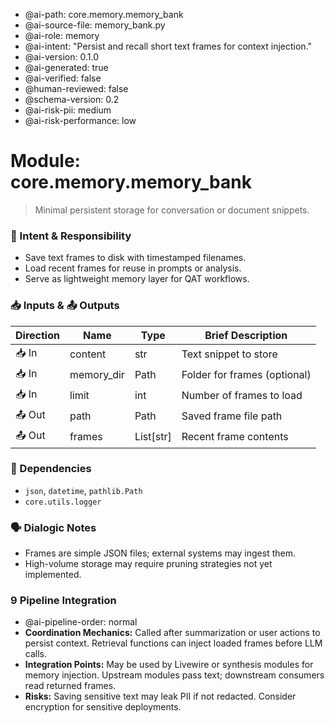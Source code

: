 - @ai-path: core.memory.memory_bank
- @ai-source-file: memory_bank.py
- @ai-role: memory
- @ai-intent: "Persist and recall short text frames for context injection."
- @ai-version: 0.1.0
- @ai-generated: true
- @ai-verified: false
- @human-reviewed: false
- @schema-version: 0.2
- @ai-risk-pii: medium
- @ai-risk-performance: low

# Module: core.memory.memory_bank
> Minimal persistent storage for conversation or document snippets.

### 🎯 Intent & Responsibility
- Save text frames to disk with timestamped filenames.
- Load recent frames for reuse in prompts or analysis.
- Serve as lightweight memory layer for QAT workflows.

### 📥 Inputs & 📤 Outputs
| Direction | Name | Type | Brief Description |
|-----------|------|------|-------------------|
| 📥 In | content | str | Text snippet to store |
| 📥 In | memory_dir | Path | Folder for frames (optional) |
| 📥 In | limit | int | Number of frames to load |
| 📤 Out | path | Path | Saved frame file path |
| 📤 Out | frames | List[str] | Recent frame contents |

### 🔗 Dependencies
- `json`, `datetime`, `pathlib.Path`
- `core.utils.logger`

### 🗣 Dialogic Notes
- Frames are simple JSON files; external systems may ingest them.
- High-volume storage may require pruning strategies not yet implemented.

### 9 Pipeline Integration
- @ai-pipeline-order: normal
- **Coordination Mechanics:** Called after summarization or user actions to persist context. Retrieval functions can inject loaded frames before LLM calls.
- **Integration Points:** May be used by Livewire or synthesis modules for memory injection. Upstream modules pass text; downstream consumers read returned frames.
- **Risks:** Saving sensitive text may leak PII if not redacted. Consider encryption for sensitive deployments.
